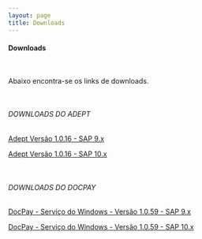 ```yaml
---
layout: page
title: Downloads
---
```


#### Downloads

<br>

Abaixo encontra-se os links de downloads.
 
<br>

###### DOWNLOADS DO ADEPT

[Adept Versão 1.0.16 - SAP 9.x](https://skill-addons.s3.sa-east-1.amazonaws.com/adept/skill-adept-v1.0.16+(SAP+B1+9.x).zip)

[Adept Versão 1.0.16 - SAP 10.x](https://skill-addons.s3.sa-east-1.amazonaws.com/adept/skill-adept-v1.0.16+(SAP+B1+10.x).zip)
 
<br>

###### DOWNLOADS DO DOCPAY

[DocPay - Serviço do Windows - Versão 1.0.59 - SAP 9.x](https://skill-addons.s3.sa-east-1.amazonaws.com/docpay/sap-9.x_docpay-winservice-x64-v1.0.59.zip)

[DocPay - Serviço do Windows - Versão 1.0.59 - SAP 10.x](https://skill-addons.s3.sa-east-1.amazonaws.com/docpay/sap-10.x_docpay-winservice-x64-v1.0.59.zip)
